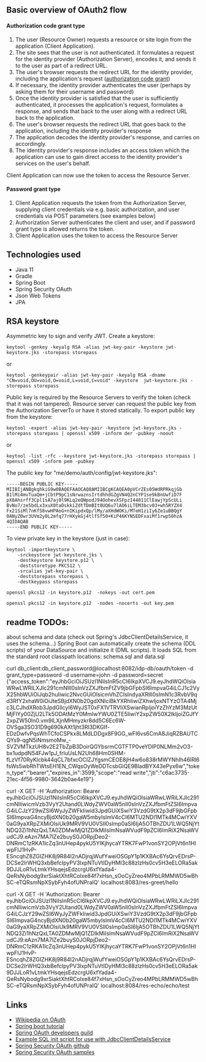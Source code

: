 ## Basic overview of OAuth2 flow

#### Authorization code grant type

1. The user (Resource Owner) requests a resource or site login from the application (Client Application).
2. The site sees that the user is not authenticated. It formulates a request for the identity provider (Authorization
 Server), encodes it, and sends it to the user as part of a redirect URL.
3. The user's browser requests the redirect URL for the identity provider, including the application's request 
([authorization code grant](https://tools.ietf.org/html/rfc6749#section-4))
4. If necessary, the identity provider authenticates the user (perhaps by asking them for their username and password)
5. Once the identity provider is satisfied that the user is sufficiently authenticated, it processes the application's 
request, formulates a response, and sends that back to the user along with a redirect URL back to the application.
6. The user's browser requests the redirect URL that goes back to the application, including the identity provider's 
response
7. The application decodes the identity provider's response, and carries on accordingly.
8. The identity provider's response includes an access token which the application can use to gain direct access to 
the identity provider's services on the user's behalf.

Client Application can now use the token to access the Resource Server.

#### Password grant type

1. Client Application requests the token from the Authorization Server, supplying client credentials via e.g. basic 
authorization, and user credentials via POST parameters (see examples below) 
2. Authorization Server authenticates the client and user, and if password grant type is allowed returns the 
token.
3. Client Application uses the token to access the Resource Server

## Technologies used

* Java 11
* Gradle
* Spring Boot
* Spring Security OAuth
* Json Web Tokens
* JPA

## RSA keystore

Asymmetric key to sign and verify JWT. Create a keystore:

`keytool -genkey -keyalg RSA -alias jwt-key-pair -keystore jwt-keystore.jks -storepass storepass`

or

`keytool -genkeypair -alias jwt-key-pair -keyalg RSA -dname "CN=void,OU=void,O=void,L=void,C=void" -keystore 
jwt-keystore.jks -storepass storepass`

Public key is required by the Resource Servers to verify the token (check that it was not tampered). Resource server 
can request the public key from the Authorization ServerTo or have it stored statically. To export public key from the 
keystore:

`keytool -export -alias jwt-key-pair -keystore jwt-keystore.jks -storepass storepass | openssl x509 -inform der -pubkey -noout`

or

`keytool -list -rfc --keystore jwt-keystore.jks -storepass storepass | openssl x509 -inform pem -pubkey`

The public key for "me/demo/auth/config/jwt-keystore.jks":
```
-----BEGIN PUBLIC KEY-----
MIIBIjANBgkqhkiG9w0BAQEFAAOCAQ8AMIIBCgKCAQEA0pVCrZEs05WdRPRkqjGb
B1lMi4mvTuaQm+jCbtP9pC1sNrwaznsIrtdhhdGZgVN4Q2nCYP1se9kBnUwfiD7F
pX8Ahsrff3Cpl1sA7aj0l9KLq2eQWpodJ94OohevXSFpzI44811ClEawjYpScULi
BvNo7/ze5bdLx3xuX0taDskkiZdtTDmBIt0UQ6u7lAO6iLTEM3bcv03+wh5RYZX4
Fx21SiMl7nKf58vwHPAoG+nIKipdxQp/lMy/aXHdWOKi/MTeH1ziIy6Ze1uBBQgY
0ANyZ0wr3UVm2y0L2mfq77rHXykGj4tlfSf50+KiP46KYNSEDFxaiMf1rwp50hzA
4QIDAQAB
-----END PUBLIC KEY-----
```

To view private key in the keystore (just in case): 
```
keytool -importkeystore \
    -srckeystore jwt-keystore.jks \
    -destkeystore keystore.p12 \
    -deststoretype PKCS12 \
    -srcalias jwt-key-pair \
    -deststorepass storepass \
    -destkeypass storepass

openssl pkcs12 -in keystore.p12  -nokeys -out cert.pem

openssl pkcs12 -in keystore.p12  -nodes -nocerts -out key.pem
```

## readme TODOs:

about schema and data
(check out Spring's JdbcClientDetailsService, it uses the schema...)
Spring Boot can automatically create the schema (DDL scripts) of your DataSource and initialize it (DML scripts). It loads SQL from the standard root classpath locations: schema.sql and data.sql


curl db_client:db_client_password@localhost:8082/idp-db/oauth/token -d grant_type=password -d username=john -d password=secret
{"access_token":"eyJhbGciOiJSUzI1NiIsInR5cCI6IkpXVCJ9.eyJhdWQiOlsiaWRwLWRiLXJlc291cmNlIl0sInVzZXJfbmFtZV9jbGFpbSI6ImpvaG4iLCJ1c2VyX25hbWUiOiJqb2huIiwic2NvcGUiOlsicmVhZCIsIndyaXRlIl0sImN1c3RvbV9qd3RfY2xhaW0iOiJteSBjdXN0b20gdXNlciBkYXRhIiwiZXhwIjoxNTYzOTA4Mjc3LCJhdXRob3JpdGllcyI6WyJST0xFX1VTRVIiXSwianRpIjoiYzZhYzM3MzUtMjFlYy00ZjU2LTk5ODAtMzY0MmIwYWU0ZTE5IiwiY2xpZW50X2lkIjoiZGJfY2xpZW50In0.vm9ILXjnMHmyzkr8dd5C6Ec6W-OVSga3SO31D9g690kAXt1jht3RI3DKGIf-EDzDwfvPqsWhTCfoCSPkx8LMdLDDgx8F9GG_wFI6vs6CmA8JiqRZBAUTCQYs9-qgN5iNmsmoMw_-SVZVMTkzUH8v2E2TbZpB3DoirQGYbsrmCGTFTP0veYDlP0NLMm2vO3-bx1udpdN54FJw1pJ_frluUsLN2Uh68Hm0SHM-fLzVf70RyKIcbk44qCL7bfxcOClZJYgsmCEOE8jH4w6o838rMWYNhIh46lRl6fsWs5wbRhTWtsEH1EN_CWqsOyWeDDTcsbGiQE9BladBYX43ePyx6w","token_type":"bearer","expires_in":3599,"scope":"read write","jti":"c6ac3735-21ec-4f56-9980-3642b0ae4e19"}

curl -X GET -H 'Authorization: Bearer eyJhbGciOiJSUzI1NiIsInR5cCI6IkpXVCJ9.eyJhdWQiOlsiaWRwLWRiLXJlc291cmNlIiwicmVzb3VyY2Utand0LWdyZWV0aW5nIl0sInVzZXJfbmFtZSI6ImpvaG4iLCJzY29wZSI6WyJyZWFkIiwid3JpdGUiXSwiY3VzdG9tX2p3dF9jbGFpbSI6ImpvaG4ncyBjdXN0b20gaW5mbyIsImV4cCI6MTU2NDI1MTk4MCwiYXV0aG9yaXRpZXMiOlsiUk9MRV9VU0VSIl0sImp0aSI6IjA5OTBhZDU1LWQ5NjYtNDQ3Zi1hNzQxLTA0ZDMwMjQ1ZDlkMiIsImNsaWVudF9pZCI6ImRiX2NsaWVudCJ9.eAzn7MA7lZe2buyS0JORpjDeo2-DNRmC1zRKA1lcZq3nUHep4pykU5YIKjhycaYTRK7FwP1vonSY2OPjVt6n1HlwpFIJ1HvP-ESncqhZ8ZGIZHK8j9R84I2nADjrqjWufYweiOSGpY1p1KXBAc6YsQrvEDrsP-DCSe2lrWHQ3xbBefcIpyPV3lxpNTuVtIDyHMI3c88zlzHs0cv5H3eELORa5ak9DJJLoR1vLtmkYHsqejsEdzcrgU6xfYada4-QeRsNybodg9xrSiaktXhtRCoIxe84f7xHsn_sOoCyZreo4MPbLRMMWD5wBhSC-eTQRsmNpXSybFyh4ofUNPralQ' localhost:8083/res-greet/hello

curl -X GET -H 'Authorization: Bearer eyJhbGciOiJSUzI1NiIsInR5cCI6IkpXVCJ9.eyJhdWQiOlsiaWRwLWRiLXJlc291cmNlIiwicmVzb3VyY2Utand0LWdyZWV0aW5nIl0sInVzZXJfbmFtZSI6ImpvaG4iLCJzY29wZSI6WyJyZWFkIiwid3JpdGUiXSwiY3VzdG9tX2p3dF9jbGFpbSI6ImpvaG4ncyBjdXN0b20gaW5mbyIsImV4cCI6MTU2NDI1MTk4MCwiYXV0aG9yaXRpZXMiOlsiUk9MRV9VU0VSIl0sImp0aSI6IjA5OTBhZDU1LWQ5NjYtNDQ3Zi1hNzQxLTA0ZDMwMjQ1ZDlkMiIsImNsaWVudF9pZCI6ImRiX2NsaWVudCJ9.eAzn7MA7lZe2buyS0JORpjDeo2-DNRmC1zRKA1lcZq3nUHep4pykU5YIKjhycaYTRK7FwP1vonSY2OPjVt6n1HlwpFIJ1HvP-ESncqhZ8ZGIZHK8j9R84I2nADjrqjWufYweiOSGpY1p1KXBAc6YsQrvEDrsP-DCSe2lrWHQ3xbBefcIpyPV3lxpNTuVtIDyHMI3c88zlzHs0cv5H3eELORa5ak9DJJLoR1vLtmkYHsqejsEdzcrgU6xfYada4-QeRsNybodg9xrSiaktXhtRCoIxe84f7xHsn_sOoCyZreo4MPbLRMMWD5wBhSC-eTQRsmNpXSybFyh4ofUNPralQ' localhost:8084/res-echo/echo/test

## Links

* [Wikipedia on OAuth](https://en.wikipedia.org/wiki/OAuth)
* [Spring boot tutorial](https://spring.io/guides/tutorials/spring-boot-oauth2/#_social_login_authserver)
* [Spring OAuth developers guild](https://projects.spring.io/spring-security-oauth/docs/oauth2.html)
* [Example SQL init script for use with JdbcClientDetailsService](
https://github.com/spring-projects/spring-security-oauth/blob/master/spring-security-oauth2/src/test/resources/schema.sql)
* [Spring Security OAuth github](https://github.com/spring-projects/spring-security-oauth)
* [Spring Security OAuth samples](https://github.com/spring-projects/spring-security-oauth/tree/master/samples)
